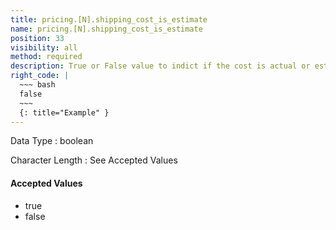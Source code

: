 ```yaml
---
title: pricing.[N].shipping_cost_is_estimate
name: pricing.[N].shipping_cost_is_estimate
position: 33
visibility: all
method: required
description: True or False value to indict if the cost is actual or estimated.
right_code: |
  ~~~ bash
  false
  ~~~
  {: title="Example" }
---
```


Data Type
: boolean

Character Length
: See Accepted Values

#### Accepted Values
- true
- false

